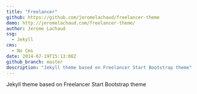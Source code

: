 ```yaml
---
title: "Freelancer"
github: https://github.com/jeromelachaud/freelancer-theme
demo: http://jeromelachaud.com/freelancer-theme/
author: Jerome Lachaud
ssg:
  - Jekyll
cms:
  - No Cms
date: 2014-07-19T15:13:08Z
github_branch: master
description: "Jekyll theme based on Freelancer Start Bootstrap theme"
---
```


Jekyll theme based on Freelancer Start Bootstrap theme
